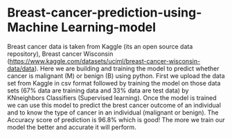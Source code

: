 # Breast-cancer-prediction-using-Machine Learning-model
Breast cancer data is taken from Kaggle (its an open source data repository), Breast cancer Wisconsin (https://www.kaggle.com/datasets/uciml/breast-cancer-wisconsin-data/data). Here we are building and training the model to predict whether cancer is malignant (M) or benign (B) using python.
First we upload the data set from Kaggle in csv format followed by training the model on those data sets (67% data are training data and 33% data are test data) by KNneighbors Classifiers (Supervised learning).
Once the model is trained we can use this model to predict the brest cancer outcome of an individual and to know the type of cancer in an individual (malignant or benign).
The Accuracy score of prediction is 96.8% which is good!
The more we train our model the better and accurate it will perform.
